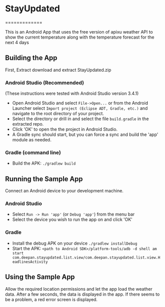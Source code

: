 # StayUpdated
=============

This is an Android App that uses the free version of apixu weather API to show the current temperature along with the temperature forecast for the next 4 days

## Building the App

First, Extract download and extract StayUpdated.zip

### Android Studio (Recommended)

(These instructions were tested with Android Studio version 3.4.1)

* Open Android Studio and select `File->Open...` or from the Android Launcher select `Import project (Eclipse ADT, Gradle, etc.)` and navigate to the root directory of your project.
* Select the directory or drill in and select the file `build.gradle` in the extracted repo.
* Click 'OK' to open the the project in Android Studio.
* A Gradle sync should start, but you can force a sync and build the 'app' module as needed.

### Gradle (command line)

* Build the APK: `./gradlew build`

## Running the Sample App

Connect an Android device to your development machine.

### Android Studio

* Select `Run -> Run 'app'` (or `Debug 'app'`) from the menu bar
* Select the device you wish to run the app on and click 'OK'

### Gradle

* Install the debug APK on your device `./gradlew installDebug`
* Start the APK: `<path to Android SDK>/platform-tools/adb -d shell am start com.deepan.stayupdated.list.view/com.deepan.stayupdated.list.view.HeadlinesActivity`


## Using the Sample App

Allow the required location permissions and let the app load the weather data. After a few seconds, the data is displayed in the app. If there seems to be a problem, a red error screen is displayed.
